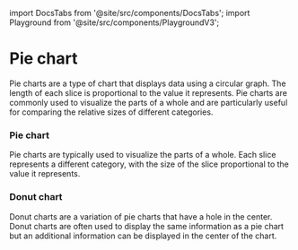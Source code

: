 import DocsTabs from '@site/src/components/DocsTabs';
import Playground from '@site/src/components/PlaygroundV3';

# Pie chart

Pie charts are a type of chart that displays data using a circular graph. The length of each slice is proportional to the value it represents. Pie charts are commonly used to visualize the parts of a whole and are particularly useful for comparing the relative sizes of different categories.

### Pie chart

Pie charts are typically used to visualize the parts of a whole. Each slice represents a different category, with the size of the slice proportional to the value it represents.


<Playground
height="40rem"
name="echarts-pie"
noMargin
examplesByName>
</Playground>

### Donut chart

Donut charts are a variation of pie charts that have a hole in the center. Donut charts are often used to display the same information as a pie chart but an additional information can be displayed in the center of the chart.



<Playground
height="40rem"
name="echarts-circle"
noMargin
examplesByName>
</Playground>

